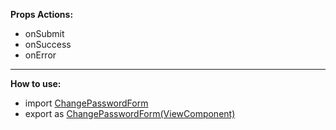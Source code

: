 <p>
<b>Props Actions: </b>
<ul>
<li>onSubmit</li>
<li>onSuccess</li>
<li>onError</li>
</ul>
</p>
<p>
<hr />
<b>How to use: </b>
<ul>
<li>import <u>ChangePasswordForm</u></li>
<li>export as <u>ChangePasswordForm(ViewComponent)</u></li>
</ul>
</p>

